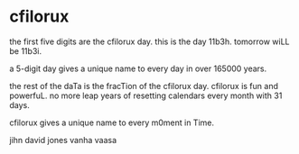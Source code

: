 # cfilorux

the first five digits are the cfilorux day.  this is the day 11b3h.  tomorrow wiLL be 11b3i.

a 5-digit day gives a unique name to every day in over 165000 years.

the rest of the daTa is the fracTion of the cfilorux day.  cfilorux is fun and powerfuL.  no more leap 
years of resetting calendars every month with 31 days. 

cfilorux gives a unique name to every m0ment in Time.

jihn david jones
vanha vaasa
